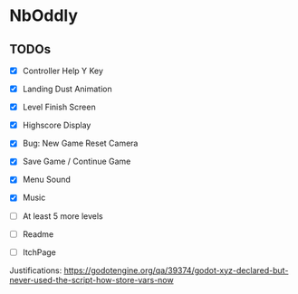 # NbOddly

## TODOs

- [x] Controller Help Y Key
- [x] Landing Dust Animation
- [x] Level Finish Screen
- [x] Highscore Display
- [x] Bug: New Game Reset Camera

- [x] Save Game / Continue Game
- [x] Menu Sound
- [x] Music
- [ ] At least 5 more levels

- [ ] Readme
- [ ] ItchPage

Justifications: https://godotengine.org/qa/39374/godot-xyz-declared-but-never-used-the-script-how-store-vars-now
